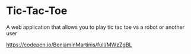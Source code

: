 # Tic-Tac-Toe
A web application that allows you to play tic tac toe vs a robot or another user

https://codepen.io/BenjaminMartinis/full/MWzZgBL

